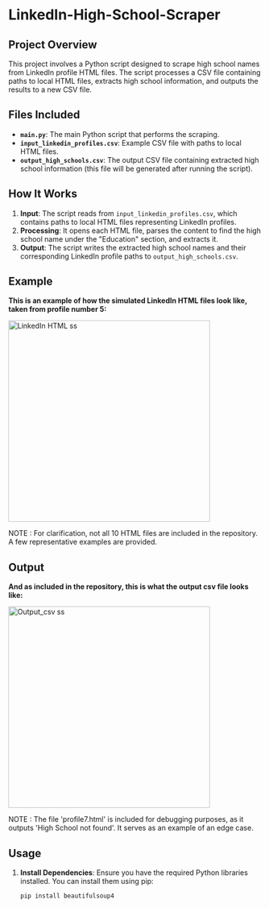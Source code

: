 # LinkedIn-High-School-Scraper

## **Project Overview**

This project involves a Python script designed to scrape high school names from LinkedIn profile HTML files. The script processes a CSV file containing paths to local HTML files, extracts high school information, and outputs the results to a new CSV file.

## **Files Included**

- **`main.py`**: The main Python script that performs the scraping.
- **`input_linkedin_profiles.csv`**: Example CSV file with paths to local HTML files.
- **`output_high_schools.csv`**: The output CSV file containing extracted high school information (this file will be generated after running the script).

## **How It Works**

1. **Input**: The script reads from `input_linkedin_profiles.csv`, which contains paths to local HTML files representing LinkedIn profiles.
2. **Processing**: It opens each HTML file, parses the content to find the high school name under the "Education" section, and extracts it.
3. **Output**: The script writes the extracted high school names and their corresponding LinkedIn profile paths to `output_high_schools.csv`.

## **Example**
**This is an example of how the simulated LinkedIn HTML files look like, taken from profile number 5:**

<img width="400" alt="LinkedIn HTML ss" src="https://github.com/user-attachments/assets/51266e57-900d-4071-aa71-d73b0554c55d">

NOTE : For clarification, not all 10 HTML files are included in the repository. A few representative examples are provided.

## **Output**
**And as included in the repository, this is what the output csv file looks like:**

<img width="400" alt="Output_csv ss" src="https://github.com/user-attachments/assets/8b3ed0fd-5161-424f-9c71-07419d3d32f6">

NOTE : The file 'profile7.html' is included for debugging purposes, as it outputs 'High School not found'. It serves as an example of an edge case.

## **Usage**

1. **Install Dependencies**:
   Ensure you have the required Python libraries installed. You can install them using pip:
   ```bash
   pip install beautifulsoup4

